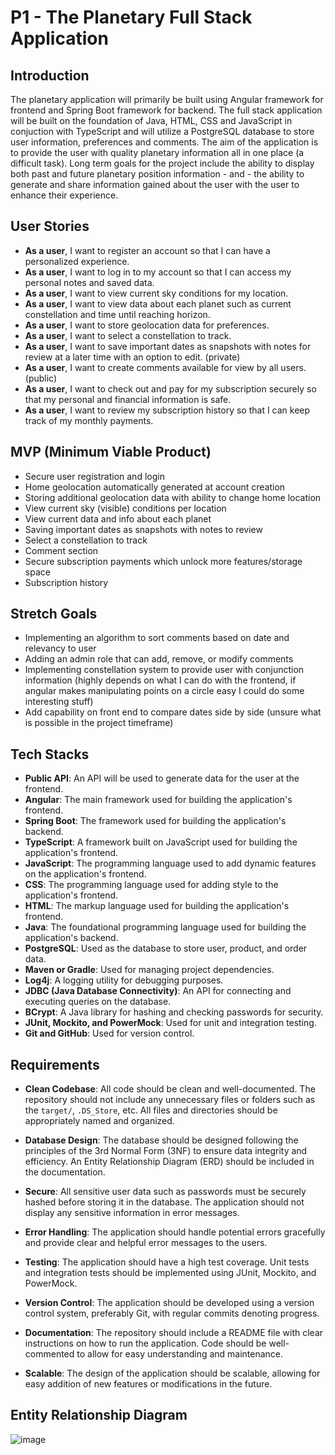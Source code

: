 # P1 - The Planetary Full Stack Application

## Introduction

The planetary application will primarily be built using Angular framework for frontend and Spring Boot framework for backend. The full stack application will be built on the foundation of Java, HTML, CSS and JavaScript in conjuction with TypeScript and will utilize a PostgreSQL database to store user information, preferences and comments. The aim of the application is to provide the user with quality planetary information all in one place (a difficult task).  Long term goals for the project include the ability to display both past and future planetary position information - and - the ability to generate and share information gained about the user with the user to enhance their experience.


## User Stories

- **As a user**, I want to register an account so that I can have a personalized experience.
- **As a user**, I want to log in to my account so that I can access my personal notes and saved data.
- **As a user**, I want to view current sky conditions for my location.
- **As a user**, I want to view data about each planet such as current constellation and time until reaching horizon.
- **As a user**, I want to store geolocation data for preferences.
- **As a user**, I want to select a constellation to track.
- **As a user**, I want to save important dates as snapshots with notes for review at a later time with an option to edit. (private)
- **As a user**, I want to create comments available for view by all users. (public)
- **As a user**, I want to check out and pay for my subscription securely so that my personal and financial information is safe.
- **As a user**, I want to review my subscription history so that I can keep track of my monthly payments.


## MVP (Minimum Viable Product)

- Secure user registration and login
- Home geolocation automatically generated at account creation
- Storing additional geolocation data with ability to change home location
- View current sky (visible) conditions per location
- View current data and info about each planet
- Saving important dates as snapshots with notes to review
- Select a constellation to track
- Comment section
- Secure subscription payments which unlock more features/storage space
- Subscription history

## Stretch Goals

- Implementing an algorithm to sort comments based on date and relevancy to user
- Adding an admin role that can add, remove, or modify comments
- Implementing constellation system to provide user with conjunction information (highly depends on what I can do with the frontend, if angular makes manipulating points on a circle easy I could do some interesting stuff)
- Add capability on front end to compare dates side by side (unsure what is possible in the project timeframe)

## Tech Stacks

- **Public API**: An API will be used to generate data for the user at the frontend.
- **Angular**: The main framework used for building the application's frontend.
- **Spring Boot**: The framework used for building the application's backend.
- **TypeScript**: A framework built on JavaScript used for building the application's frontend.
- **JavaScript**: The programming language used to add dynamic features on the application's frontend.
- **CSS**: The programming language used for adding style to the application's frontend.
- **HTML**: The markup language used for building the application's frontend.
- **Java**: The foundational programming language used for building the application's backend.
- **PostgreSQL**: Used as the database to store user, product, and order data.
- **Maven or Gradle**: Used for managing project dependencies.
- **Log4j**: A logging utility for debugging purposes.
- **JDBC (Java Database Connectivity)**: An API for connecting and executing queries on the database.
- **BCrypt**: A Java library for hashing and checking passwords for security.
- **JUnit, Mockito, and PowerMock**: Used for unit and integration testing.
- **Git and GitHub**: Used for version control.

## Requirements

- **Clean Codebase**: All code should be clean and well-documented. The repository should not include any unnecessary files or folders such as the `target/`, `.DS_Store`, etc. All files and directories should be appropriately named and organized.

- **Database Design**: The database should be designed following the principles of the 3rd Normal Form (3NF) to ensure data integrity and efficiency. An Entity Relationship Diagram (ERD) should be included in the documentation.

- **Secure**: All sensitive user data such as passwords must be securely hashed before storing it in the database. The application should not display any sensitive information in error messages.

- **Error Handling**: The application should handle potential errors gracefully and provide clear and helpful error messages to the users.

- **Testing**: The application should have a high test coverage. Unit tests and integration tests should be implemented using JUnit, Mockito, and PowerMock.

- **Version Control**: The application should be developed using a version control system, preferably Git, with regular commits denoting progress.

- **Documentation**: The repository should include a README file with clear instructions on how to run the application. Code should be well-commented to allow for easy understanding and maintenance.

- **Scalable**: The design of the application should be scalable, allowing for easy addition of new features or modifications in the future.

## Entity Relationship Diagram

![image](https://github.com/052223-java-angular/McLean-p1-Backend/assets/123115057/8ae21bae-a9fa-4fb3-8c31-7644e427c38f)

